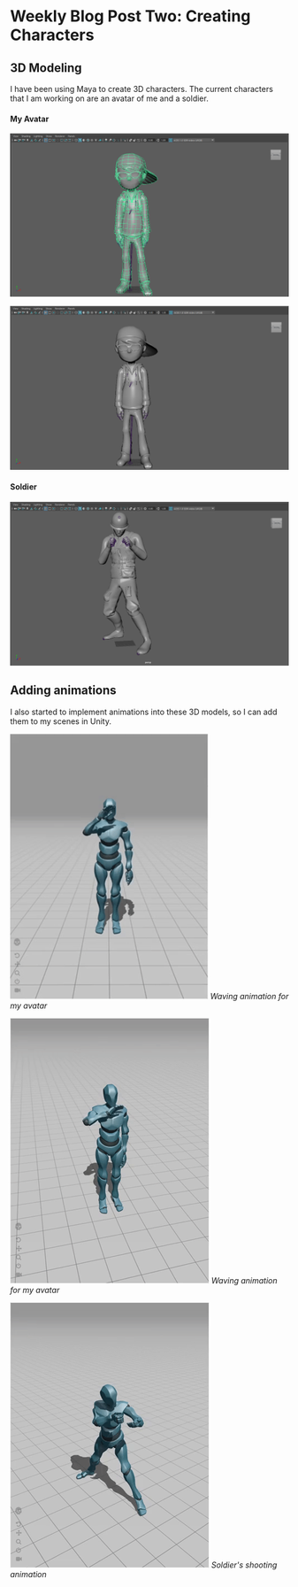 # Weekly Blog Post Two: Creating Characters

## 3D Modeling
I have been using Maya to create 3D characters. The current characters that I am working on are an avatar of me and a soldier.

#### My Avatar
![](images/boy.PNG)

![](images/boy2.PNG)

#### Soldier
![](images/soldier.PNG)

## Adding animations
I also started to implement animations into these 3D models, so I can add them to my scenes in Unity.

![](images/waving.gif)
*Waving animation for my avatar*

![](images/waving2.gif)
*Waving animation for my avatar*

![](images/shooting.gif)
*Soldier's shooting animation*



